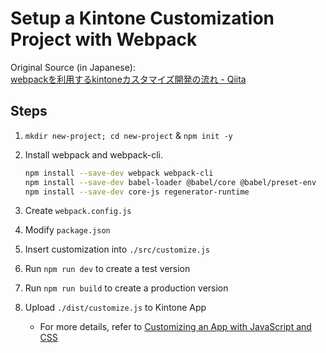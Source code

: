 # Setup a Kintone Customization Project with Webpack

Original Source (in Japanese):  
[webpackを利用するkintoneカスタマイズ開発の流れ - Qiita](https://qiita.com/yamaryu0508/items/1abbef9a50e1e7fc3d2f)

## Steps
1. `mkdir new-project; cd new-project` & `npm init -y`
2. Install webpack and webpack-cli.

   ```bash
   npm install --save-dev webpack webpack-cli
   npm install --save-dev babel-loader @babel/core @babel/preset-env
   npm install --save-dev core-js regenerator-runtime
   ```

3. Create `webpack.config.js`
4. Modify `package.json`
5. Insert customization into `./src/customize.js`
6. Run `npm run dev` to create a test version
7. Run `npm run build` to create a production version
8. Upload `./dist/customize.js` to Kintone App
   * For more details, refer to [Customizing an App with JavaScript and CSS](https://get.kintone.help/k/en/user/app_settings/js_customize.html)
